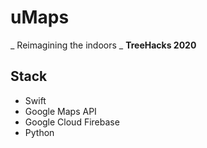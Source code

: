 # uMaps

_ Reimagining the indoors _
**TreeHacks 2020**

## Stack
* Swift
* Google Maps API
* Google Cloud Firebase
* Python
